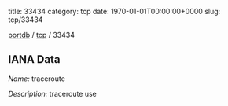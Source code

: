 title: 33434
category: tcp
date: 1970-01-01T00:00:00+0000
slug: tcp/33434

[portdb](/) / [tcp](/category/tcp.html) / 33434


## IANA Data

_Name:_ traceroute

_Description:_ traceroute use

